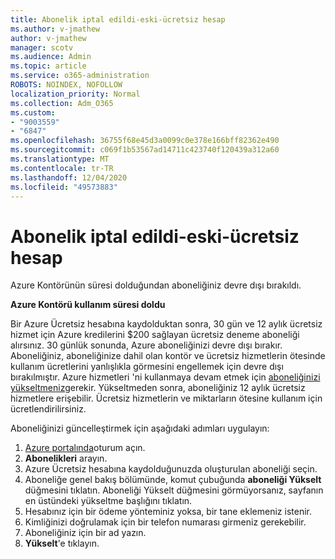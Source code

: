 ```yaml
---
title: Abonelik iptal edildi-eski-ücretsiz hesap
ms.author: v-jmathew
author: v-jmathew
manager: scotv
ms.audience: Admin
ms.topic: article
ms.service: o365-administration
ROBOTS: NOINDEX, NOFOLLOW
localization_priority: Normal
ms.collection: Adm_O365
ms.custom:
- "9003559"
- "6847"
ms.openlocfilehash: 36755f68e45d3a0099c0e378e166bff82362e490
ms.sourcegitcommit: c069f1b53567ad14711c423740f120439a312a60
ms.translationtype: MT
ms.contentlocale: tr-TR
ms.lasthandoff: 12/04/2020
ms.locfileid: "49573883"
---
```

# <a name="subscription-cancelled---legacy---free-account"></a>Abonelik iptal edildi-eski-ücretsiz hesap

Azure Kontörünün süresi dolduğundan aboneliğiniz devre dışı bırakıldı.

**Azure Kontörü kullanım süresi doldu**

Bir Azure Ücretsiz hesabına kaydolduktan sonra, 30 gün ve 12 aylık ücretsiz hizmet için Azure kredilerini $200 sağlayan ücretsiz deneme aboneliği alırsınız. 30 günlük sonunda, Azure aboneliğinizi devre dışı bırakır. Aboneliğiniz, aboneliğinize dahil olan kontör ve ücretsiz hizmetlerin ötesinde kullanım ücretlerini yanlışlıkla görmesini engellemek için devre dışı bırakılmıştır. Azure hizmetleri 'ni kullanmaya devam etmek için [aboneliğinizi yükseltmeniz](https://docs.microsoft.com/azure/cost-management-billing/manage/upgrade-azure-subscription)gerekir. Yükseltmeden sonra, aboneliğiniz 12 aylık ücretsiz hizmetlere erişebilir. Ücretsiz hizmetlerin ve miktarların ötesine kullanım için ücretlendirilirsiniz.

Aboneliğinizi güncelleştirmek için aşağıdaki adımları uygulayın:

1. [Azure portalında](https://portal.azure.com/)oturum açın.
2. **Abonelikleri** arayın.
3. Azure Ücretsiz hesabına kaydolduğunuzda oluşturulan aboneliği seçin.
4. Aboneliğe genel bakış bölümünde, komut çubuğunda **aboneliği Yükselt** düğmesini tıklatın. Aboneliği Yükselt düğmesini görmüyorsanız, sayfanın en üstündeki yükseltme başlığını tıklatın.
5. Hesabınız için bir ödeme yönteminiz yoksa, bir tane eklemeniz istenir.
6. Kimliğinizi doğrulamak için bir telefon numarası girmeniz gerekebilir.
7. Aboneliğiniz için bir ad yazın.
8. **Yükselt**'e tıklayın.
